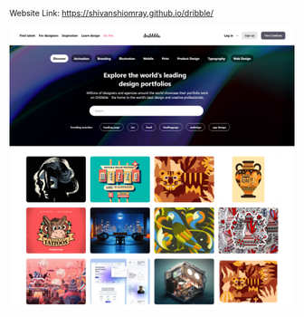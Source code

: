 Website Link: https://shivanshiomray.github.io/dribble/

![dribble](https://raw.githubusercontent.com/ShivanshiOmray/dribble/main/img.png)
